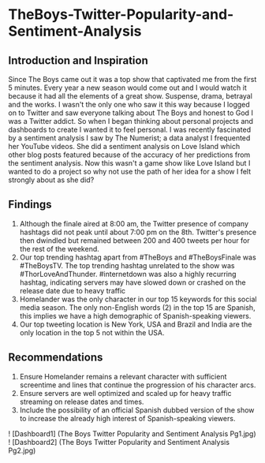 # TheBoys-Twitter-Popularity-and-Sentiment-Analysis
## Introduction and Inspiration

Since The Boys came out it was a top show that captivated me from the first 5 minutes. Every year a new season would come out and I would watch it because it had all the elements of a great show. Suspense, drama, betrayal and the works. I wasn't the only one who saw it this way because I logged on to Twitter and saw everyone talking about The Boys and honest to God I was a Twitter addict. So when I began thinking about personal projects and dashboards to create I wanted it to feel personal. I was recently fascinated by a sentiment analysis I saw by The Numerist; a data analyst I frequented her YouTube videos. She did a sentiment analysis on Love Island which other blog posts featured because of the accuracy of her predictions from the sentiment analysis. Now this wasn't a game show like Love Island but I wanted to do a project so why not use the path of her idea for a show I felt strongly about as she did? 

## Findings
1. Although the finale aired at 8:00 am, the Twitter presence of company hashtags did not peak until about 7:00 pm on the 8th. Twitter's presence then dwindled but remained between 200 and 400 tweets per hour for the rest of the weekend.
2. Our top trending hashtag apart from #TheBoys and #TheBoysFinale was #TheBoysTV. The top trending hashtag unrelated to the show was  #ThorLoveAndThunder. #internetdown was also a highly recurring hashtag, indicating servers may have slowed down or crashed on the release date due to heavy traffic
3. Homelander was the only character in our top 15 keywords for this social media season.  The only non-English words (2) in the top 15 are Spanish, this implies we have a high demographic of Spanish-speaking viewers.
4. Our top tweeting location is New York, USA and Brazil and India are the only location in the top 5 not within the USA.

## Recommendations
1. Ensure Homelander remains a relevant character with sufficient screentime and lines that continue the progression of his character arcs.
2. Ensure servers are well optimized and scaled up for heavy traffic streaming on release dates and times.
3. Include the possibility of an official Spanish dubbed version of the show to increase the already high interest of Spanish-speaking viewers.


! [Dashboard1] (The Boys Twitter Popularity and Sentiment Analysis Pg1.jpg)
! [Dashboard2] (The Boys Twitter Popularity and Sentiment Analysis Pg2.jpg)
